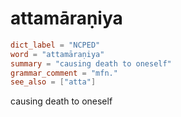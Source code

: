 # attamāraṇiya

``` toml
dict_label = "NCPED"
word = "attamāraṇiya"
summary = "causing death to oneself"
grammar_comment = "mfn."
see_also = ["atta"]
```

causing death to oneself

